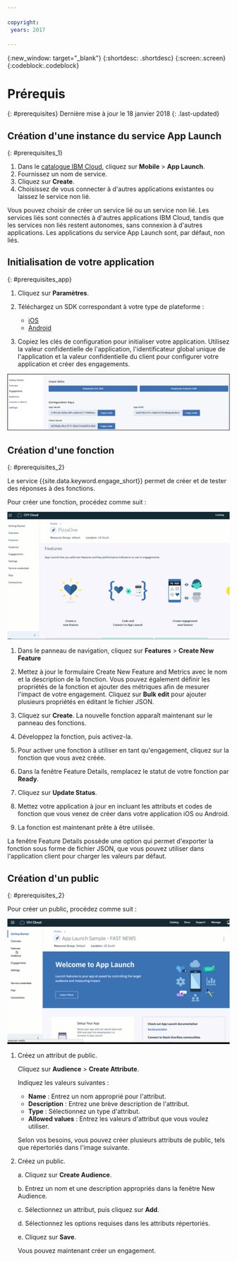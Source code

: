 ```yaml
---

copyright:
 years: 2017

---
```


{:new_window: target="_blank"}
{:shortdesc: .shortdesc}
{:screen:.screen}
{:codeblock:.codeblock}

# Prérequis
{: #prerequisites}
Dernière mise à jour le 18 janvier 2018
{: .last-updated}


## Création d'une instance du service App Launch
{: #prerequisites_1}

1. Dans le [catalogue IBM Cloud](https://console.ng.bluemix.net/catalog/), cliquez sur **Mobile** > **App Launch**.
2. Fournissez un nom de service.
3. Cliquez sur **Create**.
4. Choisissez de vous connecter à d'autres applications existantes ou laissez le service non lié.


Vous pouvez choisir de créer un service lié ou un service non lié. Les services liés sont connectés à d'autres applications IBM Cloud, tandis que les services non liés restent autonomes, sans connexion à d'autres applications. Les applications du service App Launch sont, par défaut, non liés.

## Initialisation de votre application
{: #prerequisites_app}

1. Cliquez sur **Paramètres**.
1. Téléchargez un SDK correspondant à votre type de plateforme :
	- [iOS](https://github.com/ibm-bluemix-mobile-services/bms-clientsdk-swift-applaunch)
	- [Android](https://github.com/ibm-bluemix-mobile-services/bms-clientsdk-android-applaunch)

2. Copiez les clés de configuration pour initialiser votre application. Utilisez la valeur confidentielle de l'application, l'identificateur global unique de l'application et la valeur confidentielle du client pour configurer votre application et créer des engagements.

![SDK et clés](images/engagement_settings.gif)

## Création d'une fonction
{: #prerequisites_2}

Le service {{site.data.keyword.engage_short}} permet de créer et de tester des réponses à des fonctions. 

Pour créer une fonction, procédez comme suit :

![Détails de la fonction](images/feature_creation_animated.gif)

1. Dans le panneau de navigation, cliquez sur **Features** > **Create New Feature** 

2. Mettez à jour le formulaire Create New Feature and Metrics avec le nom et la description de la fonction. Vous pouvez également définir les propriétés de la fonction et ajouter des métriques afin de mesurer l'impact de votre engagement. Cliquez sur **Bulk edit** pour ajouter plusieurs propriétés en éditant le fichier JSON.

3. Cliquez sur **Create**. La nouvelle fonction apparaît maintenant sur le panneau des fonctions. 

4. Développez la fonction, puis activez-la.

5. Pour activer une fonction à utiliser en tant qu'engagement, cliquez sur la fonction que vous avez créée.

6. Dans la fenêtre Feature Details, remplacez le statut de votre fonction par **Ready**.

7. Cliquez sur **Update Status**.

8. Mettez votre application à jour en incluant les attributs et codes de fonction que vous venez de créer dans votre application iOS ou Android. 

9. La fonction est maintenant prête à être utilisée.

La fenêtre Feature Details possède une option qui permet d'exporter la fonction sous forme de fichier JSON, que vous pouvez utiliser dans l'application client pour charger les valeurs par défaut.


## Création d'un public
{: #prerequisites_2}

Pour créer un public, procédez comme suit :

![Créer un public](images/create_audience_animated.gif)

1. Créez un attribut de public. 

	Cliquez sur **Audience** > **Create Attribute**.

	Indiquez les valeurs suivantes :

	- **Name** : Entrez un nom approprié pour l'attribut.
	- **Description** : Entrez une brève description de l'attribut.
	- **Type** :	Sélectionnez un type d'attribut.
	- **Allowed values** : Entrez les valeurs d'attribut que vous voulez utiliser.

    Selon vos besoins, vous pouvez créer plusieurs attributs de public, tels que répertoriés dans l'image suivante.
	
	
2. Créez un public.

	a. Cliquez sur **Create Audience**.

	b. Entrez un nom et une description appropriés dans la fenêtre New Audience.

	c. Sélectionnez un attribut, puis cliquez sur **Add**.

    d. Sélectionnez les options requises dans les attributs répertoriés.

	e. Cliquez sur **Save**.
	
	Vous pouvez maintenant créer un engagement.

<!-- You can now create an engagement using the [Feature Control](app_feature_toggle.html) option. -->

